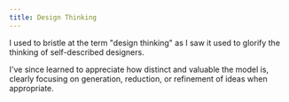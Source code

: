 ```yaml
---
title: Design Thinking
---
```


I used to bristle at the term "design thinking" as I saw it used to glorify the thinking of self-described designers.

I've since learned to appreciate how distinct and valuable the model is, clearly focusing on generation, reduction, or refinement of ideas when appropriate.
